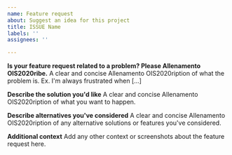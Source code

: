 ```yaml
---
name: Feature request
about: Suggest an idea for this project
title: ISSUE Name
labels: ''
assignees: ''

---
```


**Is your feature request related to a problem? Please Allenamento OIS2020ribe.**
A clear and concise Allenamento OIS2020ription of what the problem is. Ex. I'm always frustrated when [...]

**Describe the solution you'd like**
A clear and concise Allenamento OIS2020ription of what you want to happen.

**Describe alternatives you've considered**
A clear and concise Allenamento OIS2020ription of any alternative solutions or features you've considered.

**Additional context**
Add any other context or screenshots about the feature request here.
